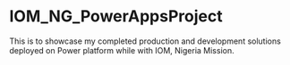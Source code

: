 # IOM_NG_PowerAppsProject
This is to showcase my completed production and development solutions deployed on Power platform while with IOM, Nigeria Mission.

